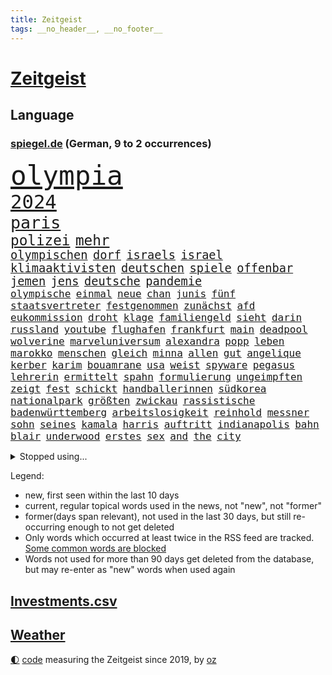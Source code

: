 ```yaml
---
title: Zeitgeist
tags: __no_header__, __no_footer__
---
```


# [Zeitgeist](https://oliz.io/zeitgeist/)

## Language

<h3><a href="https://www.spiegel.de" target="_blank">spiegel.de</a> (German, 9 to 2 occurrences)</h3>
<p style="font-family:monospace">
<span style="font-size:32pt"><a href="news_links.html#olympia" class="current">olympia</a></span>
<br>
<span style="font-size:23pt"><a href="news_links.html#2024" class="current">2024</a></span>
<br>
<span style="font-size:20pt"><a href="news_links.html#paris" class="current">paris</a></span>
<br>
<span style="font-size:17pt"><a href="news_links.html#polizei" class="current">polizei</a></span>
<span style="font-size:17pt"><a href="news_links.html#mehr" class="current">mehr</a></span>
<br>
<span style="font-size:14pt"><a href="news_links.html#olympischen" class="current">olympischen</a></span>
<span style="font-size:14pt"><a href="news_links.html#dorf" class="current">dorf</a></span>
<span style="font-size:14pt"><a href="news_links.html#israels" class="current">israels</a></span>
<span style="font-size:14pt"><a href="news_links.html#israel" class="current">israel</a></span>
<span style="font-size:14pt"><a href="news_links.html#klimaaktivisten" class="current">klimaaktivisten</a></span>
<span style="font-size:14pt"><a href="news_links.html#deutschen" class="current">deutschen</a></span>
<span style="font-size:14pt"><a href="news_links.html#spiele" class="current">spiele</a></span>
<span style="font-size:14pt"><a href="news_links.html#offenbar" class="current">offenbar</a></span>
<span style="font-size:14pt"><a href="news_links.html#jemen" class="new">jemen</a></span>
<span style="font-size:14pt"><a href="news_links.html#jens" class="current">jens</a></span>
<span style="font-size:14pt"><a href="news_links.html#deutsche" class="current">deutsche</a></span>
<span style="font-size:14pt"><a href="news_links.html#pandemie" class="current">pandemie</a></span>
<br>
<span style="font-size:12pt"><a href="news_links.html#olympische" class="current">olympische</a></span>
<span style="font-size:12pt"><a href="news_links.html#einmal" class="current">einmal</a></span>
<span style="font-size:12pt"><a href="news_links.html#neue" class="current">neue</a></span>
<span style="font-size:12pt"><a href="news_links.html#chan" class="current">chan</a></span>
<span style="font-size:12pt"><a href="news_links.html#junis" class="current">junis</a></span>
<span style="font-size:12pt"><a href="news_links.html#fünf" class="current">fünf</a></span>
<span style="font-size:12pt"><a href="news_links.html#staatsvertreter" class="new">staatsvertreter</a></span>
<span style="font-size:12pt"><a href="news_links.html#festgenommen" class="current">festgenommen</a></span>
<span style="font-size:12pt"><a href="news_links.html#zunächst" class="current">zunächst</a></span>
<span style="font-size:12pt"><a href="news_links.html#afd" class="current">afd</a></span>
<span style="font-size:12pt"><a href="news_links.html#eukommission" class="current">eukommission</a></span>
<span style="font-size:12pt"><a href="news_links.html#droht" class="current">droht</a></span>
<span style="font-size:12pt"><a href="news_links.html#klage" class="current">klage</a></span>
<span style="font-size:12pt"><a href="news_links.html#familiengeld" class="new">familiengeld</a></span>
<span style="font-size:12pt"><a href="news_links.html#sieht" class="current">sieht</a></span>
<span style="font-size:12pt"><a href="news_links.html#darin" class="current">darin</a></span>
<span style="font-size:12pt"><a href="news_links.html#russland" class="current">russland</a></span>
<span style="font-size:12pt"><a href="news_links.html#youtube" class="current">youtube</a></span>
<span style="font-size:12pt"><a href="news_links.html#flughafen" class="current">flughafen</a></span>
<span style="font-size:12pt"><a href="news_links.html#frankfurt" class="current">frankfurt</a></span>
<span style="font-size:12pt"><a href="news_links.html#main" class="current">main</a></span>
<span style="font-size:12pt"><a href="news_links.html#deadpool" class="new">deadpool</a></span>
<span style="font-size:12pt"><a href="news_links.html#wolverine" class="new">wolverine</a></span>
<span style="font-size:12pt"><a href="news_links.html#marveluniversum" class="current">marveluniversum</a></span>
<span style="font-size:12pt"><a href="news_links.html#alexandra" class="current">alexandra</a></span>
<span style="font-size:12pt"><a href="news_links.html#popp" class="current">popp</a></span>
<span style="font-size:12pt"><a href="news_links.html#leben" class="current">leben</a></span>
<span style="font-size:12pt"><a href="news_links.html#marokko" class="current">marokko</a></span>
<span style="font-size:12pt"><a href="news_links.html#menschen" class="current">menschen</a></span>
<span style="font-size:12pt"><a href="news_links.html#gleich" class="current">gleich</a></span>
<span style="font-size:12pt"><a href="news_links.html#minna" class="new">minna</a></span>
<span style="font-size:12pt"><a href="news_links.html#allen" class="current">allen</a></span>
<span style="font-size:12pt"><a href="news_links.html#gut" class="current">gut</a></span>
<span style="font-size:12pt"><a href="news_links.html#angelique" class="current">angelique</a></span>
<span style="font-size:12pt"><a href="news_links.html#kerber" class="current">kerber</a></span>
<span style="font-size:12pt"><a href="news_links.html#karim" class="new">karim</a></span>
<span style="font-size:12pt"><a href="news_links.html#bouamrane" class="new">bouamrane</a></span>
<span style="font-size:12pt"><a href="news_links.html#usa" class="current">usa</a></span>
<span style="font-size:12pt"><a href="news_links.html#weist" class="current">weist</a></span>
<span style="font-size:12pt"><a href="news_links.html#spyware" class="new">spyware</a></span>
<span style="font-size:12pt"><a href="news_links.html#pegasus" class="new">pegasus</a></span>
<span style="font-size:12pt"><a href="news_links.html#lehrerin" class="current">lehrerin</a></span>
<span style="font-size:12pt"><a href="news_links.html#ermittelt" class="current">ermittelt</a></span>
<span style="font-size:12pt"><a href="news_links.html#spahn" class="current">spahn</a></span>
<span style="font-size:12pt"><a href="news_links.html#formulierung" class="current">formulierung</a></span>
<span style="font-size:12pt"><a href="news_links.html#ungeimpften" class="new">ungeimpften</a></span>
<span style="font-size:12pt"><a href="news_links.html#zeigt" class="current">zeigt</a></span>
<span style="font-size:12pt"><a href="news_links.html#fest" class="current">fest</a></span>
<span style="font-size:12pt"><a href="news_links.html#schickt" class="current">schickt</a></span>
<span style="font-size:12pt"><a href="news_links.html#handballerinnen" class="new">handballerinnen</a></span>
<span style="font-size:12pt"><a href="news_links.html#südkorea" class="current">südkorea</a></span>
<span style="font-size:12pt"><a href="news_links.html#nationalpark" class="current">nationalpark</a></span>
<span style="font-size:12pt"><a href="news_links.html#größten" class="current">größten</a></span>
<span style="font-size:12pt"><a href="news_links.html#zwickau" class="current">zwickau</a></span>
<span style="font-size:12pt"><a href="news_links.html#rassistische" class="current">rassistische</a></span>
<span style="font-size:12pt"><a href="news_links.html#badenwürttemberg" class="current">badenwürttemberg</a></span>
<span style="font-size:12pt"><a href="news_links.html#arbeitslosigkeit" class="current">arbeitslosigkeit</a></span>
<span style="font-size:12pt"><a href="news_links.html#reinhold" class="new">reinhold</a></span>
<span style="font-size:12pt"><a href="news_links.html#messner" class="new">messner</a></span>
<span style="font-size:12pt"><a href="news_links.html#sohn" class="current">sohn</a></span>
<span style="font-size:12pt"><a href="news_links.html#seines" class="current">seines</a></span>
<span style="font-size:12pt"><a href="news_links.html#kamala" class="current">kamala</a></span>
<span style="font-size:12pt"><a href="news_links.html#harris" class="current">harris</a></span>
<span style="font-size:12pt"><a href="news_links.html#auftritt" class="current">auftritt</a></span>
<span style="font-size:12pt"><a href="news_links.html#indianapolis" class="current">indianapolis</a></span>
<span style="font-size:12pt"><a href="news_links.html#bahn" class="current">bahn</a></span>
<span style="font-size:12pt"><a href="news_links.html#blair" class="current">blair</a></span>
<span style="font-size:12pt"><a href="news_links.html#underwood" class="new">underwood</a></span>
<span style="font-size:12pt"><a href="news_links.html#erstes" class="current">erstes</a></span>
<span style="font-size:12pt"><a href="news_links.html#sex" class="current">sex</a></span>
<span style="font-size:12pt"><a href="news_links.html#and" class="current">and</a></span>
<span style="font-size:12pt"><a href="news_links.html#the" class="current">the</a></span>
<span style="font-size:12pt"><a href="news_links.html#city" class="current">city</a></span>
</p>
<details>
<summary>Stopped using...</summary>
<p class="former" style="font-size:12pt">
gewissen(1372) steigende(1372) coronakrise(1371) führerschein(1371) kritisierte(1371) strafen(1371) vergeblich(1370) korruption(1369) mittelmeer(1369) parteichef(1369) paul(1369) richten(1369) österreichische(1369) überlebte(1369) energien(1368) hinterher(1368) nachfolge(1368) positionen(1368) schiff(1368) betreiber(1367) geflüchteten(1367) ifoinstitut(1367) leipzig(1367) übergeben(1367) aufnahmen(1366) bundesländer(1366) kriminellen(1366) seitdem(1366) senat(1366) 33(1365) 37(1365) angekommen(1365) besiegt(1365) dreimal(1365) eingesetzt(1365) geheimnis(1365) golf(1365) regt(1365) tobt(1365) armut(1364) aufgehoben(1364) beschluss(1364) bitten(1364) freiheit(1364) geburt(1364) generalsekretär(1364) landesregierung(1364) litauen(1364) magdeburg(1364) remis(1364) zurzeit(1364) hervor(1363) trennung(1363) drastisch(1362) kämpfe(1362) untersagt(1362) weltkrieg(1362) teilnehmer(1361) wiederholt(1361) außen(1360) daher(1360) system(1360) trainiert(1360) außerdem(1359) einreisen(1359) kräftig(1359) mai(1359) oliver(1359) frachter(1358) unglück(1358) beinahe(1357) halben(1357) optimistisch(1357) rassistischen(1357) störung(1357) vorstoß(1357) nutzer(1356) 31(1355) brite(1355) forderte(1355) ausgeliefert(1354) gaben(1354) hielten(1354) torhüter(1354) verfolgt(1354) wachstum(1354) wochenlang(1353) auflagen(1350) beklagt(1350) pflanzen(1350) 600(1349) aufarbeitung(1349) enge(1348) geprägt(1345) holocaust(1344) laufenden(1343) leider(1343) uni(1343) dran(1342) entschuldigung(1339) vorwürfen(1337) konferenz(1335) pleite(1335) papier(1333) uhaft(1329) afrikas(1328) geblieben(1327) dauert(1325) erhöhung(1324) herausforderungen(1321) armen(1318) plattform(1315) regelmäßig(1298) sachen(1290) niederländer(1260) anna(1256) estland(1245) arbeitsmarkt(1144) 38(1140) cup(1094) jinping(1062) 20000(1056) gestern(1056) jahrzehnt(1051) gewohnt(1042) schlafen(1037) befreiung(1034) hawaii(1034) irritiert(1028) offene(1024) dokumentiert(1016) kursieren(1010) bekräftigt(1006) abkommen(1002) kurze(1000) ampelparteien(984) härte(971) fußballs(966) vatikan(965) akw(953) sank(942) möchten(934) öffentlichrechtlichen(934) bundesinnenministerin(925) bat(919) verringern(908) verkündete(907) explosionen(900) spaltung(896) afrikanischen(888) gezwungen(888) helikopter(885) lohnen(883) verwaltung(872) samt(867) gelöst(854) künstlerin(840) gefangenschaft(839) dilemma(828) günstige(828) besetzten(826) klopp(803) perfekte(800) hammer(797) unterlag(793) chefs(775) stockholm(768) ulrich(768) galten(765) veröffentlichen(753) unentschieden(750) osnabrück(748) erntet(738) deutsch(736) folgten(727) rettungsaktion(725) islamisten(722) toilette(714) zivile(707) professor(694) einladung(693) pleiten(691) ganzes(688) nackt(674) machtmissbrauch(670) juristische(656) irland(651) eingriff(650) grenzgebiet(641) wohnungsbau(634) ausgegeben(628) parallel(616) verehrt(616) uskonzern(615) digital(605) redet(602) wirtschaftliche(600) staates(598) einstige(597) ig(597) testet(596) pop(592) technische(589) familiennewsletter(582) wechselte(582) steigern(581) kieler(568) leblos(566) verwendet(564) legendäre(561) reichsbürger(560) ussängerin(551) gegründet(550) erleidet(546) christdemokraten(540) c(537) initiative(535) rauchen(533) fahrbahn(531) liebt(529) nordamerika(528) übers(527) jäger(520) verschleppt(519) richtigen(515) angemeldet(513) panik(512) anzeigen(510) außergewöhnlich(501) merklich(497) gedanken(496) wendepunkt(490) gala(489) 15jähriger(488) ungeklärt(482) ferrari(477) erfolgen(475) germany(473) genaue(470) baugenehmigungen(466) schließung(462) produkt(460) geflüchtet(459) fluggesellschaften(458) dringt(455) staatsbürger(449) härtere(447) alarmbereitschaft(445) horror(440) ikone(439) vollem(433) 15jährige(426) rechtskräftig(423) filmbranche(422) florenz(422) erregt(421) schief(420) südkoreas(420) gegnern(418) infolge(414) iphones(412) anschlägen(408) naturschutz(407) ausschließen(405) einwanderung(405) terrorgruppe(402) treu(399) drastische(390) 77(389) defensive(386) einzigen(383) stellvertretende(378) auflösung(374) massiver(373) werner(373) stellenabbau(370) beschloss(365) csuchef(365) travis(365) nationalteam(363) schwedens(359) surfen(356) lagen(355) vormittag(354) durchschnitt(353) varianten(350) islamistische(348) mancher(347) antwortet(346) brutaler(346) teuerste(345) britney(344) spears(344) runden(343) bemerkenswert(342) margot(340) ernste(337) kindesmissbrauch(334) debütant(329) geöffnet(328) wolff(326) schrecklichen(324) verkehrsunfall(324) bestens(323) samstagabend(321) sichergestellt(321) trendwende(319) jüdisches(318) digitalen(317) us(317) 03(316) tisch(315) spanischer(312) astronomen(311) kabine(311) year(310) zypern(310) ködern(308) bbc(306) elektroauto(304) mittelfeld(304) harald(303) harmlos(303) rückenschmerzen(303) besserung(299) beschwert(297) block(297) heutzutage(296) glänzt(293) toptalent(293) appellieren(292) sicherheitslage(291) ständige(291) rage(290) herbert(289) noten(289) holocaustüberlebende(288) getöteter(287) massenproteste(287) verliebt(287) einander(286) singen(286) sanitäter(285) unschuldig(285) rief(283) verheiratet(282) verdrängt(281) duo(280) eustaaten(280) fracht(277) kelce(273) tabellenführung(273) flüchtig(270) würgen(268) beschießen(267) tanzen(267) höchster(266) streifenwagen(266) versuche(266) kriegen(264) leistete(259) klassischen(258) schmerzen(258) wenden(258) überraschende(258) migrationshintergrund(257) kundgebung(256) mohammadi(256) wild(250) bezahlkarte(248) schwaben(247) tipp(245) liebäugelt(243) mangelt(243) flensburg(242) fdppolitikerin(241) rafah(241) warnstreik(240) jüdinnen(239) perry(239) unrwa(239) crown(238) topmanager(238) doppelter(235) 29jähriger(234) veränderung(234) torjäger(232) ukrainehilfe(231) erfolgsserie(230) turnieren(230) ampelpartner(229) gibt’s(229) netflixserie(229) student(229) thailändische(229) eigenem(228) einschnitte(227) hast(227) härtetest(226) manch(225) benedikt(224) kündigungen(224) verschaffen(223) besorgniserregend(220) abwärtstrend(218) stanley(218) golden(217) geliebt(216) robbie(215) argentinischen(213) unruhen(213) zweikampf(213) ausgenommen(212) dreijähriger(211) erschoss(207) fdpfinanzminister(207) zielen(207) flugreisende(205) erfolgserlebnis(204) natopartnern(200) gleichgeschlechtliche(199) stromausfall(197) verstößt(197) ermittlungsverfahren(196) inspirieren(196) versteht(196) stift(195) österreicher(195) grant(194) aktiviert(192) geschützt(192) ostdeutsche(192) zeitalter(192) 28(191) gebrannt(190) hungern(190) on(190) therapien(190) verfügt(189) anwendung(188) heer(188) rammte(187) meiden(184) spiegelkorrespondentin(184) 1997(183) dreistelligen(183) brandenburgischen(182) schröders(182) unbestimmte(181) haftanstalt(180) kinderpornografie(180) rutscht(179) triumphieren(179) sendet(176) körperlich(175) arbeitsminister(174) trotzt(174) rekordniveau(173) 1980(171) ehren(171) niedersachsens(170) stromausfälle(170) elisabeth(169) prozessbeginn(169) single(169) benötigte(168) mona(168) privates(168) ausgrenzung(167) gepäck(167) zeitenwende(167) protestierende(166) sommermärchen(166) sony(166) kapitulation(165) kinos(165) kunstausstellung(165) teamchef(165) alarmierte(164) sinkflug(163) zugunglück(163) zweifache(163) fehlenden(162) mehrjährige(162) marlene(161) allgegenwärtig(160) erhöhte(160) holten(160) gegenmaßnahmen(159) gestalt(159) musikerin(158) opferzahlen(157) piloten(157) gras(156) sophie(156) go(154) demonstrierten(153) great(153) korallenriffe(153) lamar(153) substanz(153) aufgespürt(151) bunte(150) populisten(149) rod(149) wille(149) geschichtsbücher(148) philippe(148) ausländischer(147) gegenentwurf(147) ios(147) riefen(147) unterrichtet(147) bitcoins(146) deutschem(146) gerügt(146) anonymer(145) justin(145) meeresgrund(145) zentral(145) verbringen(144) verknüpft(144) ablenkungsmanöver(143) minderjährigen(143) styles(143) regimekritischen(142) inakzeptabel(141) einsehen(140) landtagswahl(140) missachtet(140) albion(139) bildungssystem(139) bundesstraße(139) verschwindet(139) zerlegt(139) fraglich(138) grotesk(138) lösten(138) rettungskräften(138) duellieren(137) hard(136) widerstände(136) benennen(135) korruptionsvorwürfen(135) kostüm(135) oleksandr(135) augenzeugen(134) erkrankten(134) unmöglich(134) kartenzahlung(132) 450(131) cyrus(131) miley(131) mitspieler(131) starkoch(131) gegessen(130) horten(130) handlungen(129) insolvenzen(129) mccartney(129) revolutionsgericht(129) maximilian(128) selbstverständlich(128) verhältnismäßig(128) apples(127) kw(127) labourpartei(127) haustür(126) intensive(126) lea(126) seltsamen(126) sumoringer(126) unangenehme(126) bluttat(125) umweltministerium(125) masse(124) wildtiere(124) vergleichbar(122) beruflich(120) georg(119) jacht(119) photographer(119) dublin(118) major(118) muslimischen(118) gegenstand(117) gerührt(117) strafrecht(117) tschetschenien(117) cook(116) höchstens(116) sorgerecht(116) ablösen(114) argumentierte(114) episode(114) hörte(114) sainz(114) verurteilter(114) altersvorsorge(113) bundesamtes(113) laufnewsletter(113) spezielles(113) bestandsaufnahme(112) insider(112) ipads(112) passenden(112) raste(112) arbeitsbedingungen(111) heben(111) douglas(110) erkämpft(110) mad(110) verachtung(110) 2003(109) marschiert(109) tschechiens(109) aufgelegt(108) mitgründer(108) marihuana(107) schnellste(107) sexismus(107) brust(106) thailänder(106) untätigkeit(106) vorlage(106) irischen(105) kommentierte(105) oscarpreisträger(105) plastik(105) vermont(105) applaus(104) flüchtlingen(104) kriminalpolizei(104) siri(104) gordon(103) verschuldete(103) vielfach(103) dokumentation(102) katie(102) lärm(102) montenegro(102) seeweg(102) zaubert(102) dominik(101) gebunden(101) traumtor(101) vergiftet(101) beier(100) flirten(100) footballstar(100) probefahrt(100) bestanden(98) friedensgipfel(98) gartenkolumne(98) großstädte(98) kasia(98) lenhardt(98) organspende(98) wettbewerbsfähigkeit(98) wurm(98) protestcamp(97) schick(97) strafrechts(97) studien(97) wolken(97) abschrecken(96) bedingung(96) drosten(95) ermutigt(95) ernannt(95) heimeuropameisterschaft(95) rekorde(95) usfernsehen(95) 105(94) forum(94) schlüsse(94) unseres(94) verschütteten(94) schämen(93) unfällen(93) 44(92) brachen(92) geburtenrate(92) keeper(92) neoliberalen(92) patzt(92) knall(91) leidenschaft(91) motor(91) afghanische(90) angetan(90) anwälten(90) erfrischend(90) irrtum(90) milliardenwert(90) superfood(90) assistentin(89) bierhoff(89) brillierte(89) harmlosen(89) videoclip(89) arbeitszeit(88) baerbocks(88) empfehlenswert(88) eroller(88) gezeichnet(88) kahn(88) stop(88) benachbarten(87) flugbetrieb(87) medizinstudium(87) mitfavorit(87) mobben(87) oxford(87) treibstoff(87) absichern(86) dementsprechend(86) dfbtrikot(86) gewertet(86) memoir(86) tschechische(86) blendend(85) coronaaufarbeitung(85) frauenfußball(85) herausgesucht(85) konjunkturprognose(85) maryland(85) miniwachstum(85) schwiegervater(85) techniken(85) trikots(85) isableger(84) erholen(83) grandiosen(83) guillaume(83) millionenverlust(83) studio(83) youngster(83) zermatt(83) ärztinnen(83) 17jährigen(82) anhäufen(82) anschläge(82) frische(82) heilt(82) jk(82) leichten(82) potterautorin(82) rowling(82) saharastaub(82) verzerrt(82) baldige(81) bart(81) filmindustrie(81) friedländer(81) initiativen(81) kurdischen(81) streckt(81) alleinsein(80) anspielungen(80) aufbau(80) beunruhigend(80) fatale(80) genf(80) großartig(80) ispk(80) narges(80) purem(80) serienkiller(80) affären(79) akteure(79) eike(79) einlenken(79) einschränken(79) feigen(79) jerry(79) kürzen(79) unfreiwillig(79) begünstigt(78) geldautomaten(78) kinderbücher(78) lebensabend(78) süditalien(78) begegnungen(77) iraner(77) prokopenko(77) furioses(76) lehrte(76) mariupol(76) schleifte(76) spioniert(76) tui(76) zuwachs(76) behoben(75) eukommissarin(75) quält(75) suchtkranke(75) 34jährige(74) bizarr(74) mcdonald’s(74) möller(74) tornados(74) usfinanzministerin(74) veruntreut(74) yellen(74) zeilen(74) arbeitsunfall(73) füchse(73) joker(73) parteispitze(73) porzellan(73) psychiatrie(73) psychiatrisches(73) trank(73) wildpferde(73) worüber(73) bordeaux(72) giftig(72) mischt(72) schutzausrüstung(72) schürt(72) unterstützte(72) verfassungsschützer(72) ablauf(71) beeren(71) beitragen(71) morgan(71) russ(71) weigerten(71) zugeschlagen(71) 1987(70) aufgebrochen(70) bruno(70) erliegt(70) hauskauf(70) oleksij(70) prämien(70) schmerzmittel(70) brighton(69) effizienz(69) hove(69) immobilienkauf(69) jahrhunderts(69) verteidigte(69) baseballstar(68) befanden(68) chinareise(68) flüssen(68) handelsstreit(68) herd(68) kämpften(68) nehammer(68) abbekommen(67) bestritt(67) hollywoodgrößen(67) islam(67) psychotherapeutin(67) steiermark(67) abgeschaltet(66) beantworten(66) bruch(66) einzuschränken(66) inbegriff(66) sphären(66) unbekannt(66) überschwänglich(66) durchquert(65) fahrenden(65) gebäudes(65) lebensgrundlage(65) publikums(65) unterhält(65) virologe(65) wovor(65) övp(65) integrieren(64) kasachstan(64) konfrontation(64) milliardärin(64) ramsay(64) verbessert(64) ü70(64) axt(63) europäischer(63) gekippt(63) iphonekonzern(63) kundschaft(63) liebeserklärung(63) mclarenpilot(63) mecklenburgischen(63) revolutioniert(63) starspieler(63) verschuldung(63) bewährte(62) fossiler(62) gender(62) kehren(62) rängen(62) toto(62) wohnungslose(62) afdlandrat(61) enttäuschte(61) sesselmann(61) finanzkriminalität(60) flasche(60) heiße(60) schriftstellerverbands(60) unterschätzte(60) vertreibt(60) ölexporte(60) 157(59) erwogen(59) ginge(59) grevesmühlen(59) menstar(59) salehi(59) siemens(59) steigert(59) toomaj(59) versicherungen(59) 145(58) ecken(58) gesellen(58) leitete(58) nachfolgerin(58) privater(58) problematisch(58) sonnensystems(58) thronfolger(58) zeltplatz(58) ausgepackt(57) defizite(57) entmutigen(57) hauptdarsteller(57) marvin(57) wahlschlappe(57) wandte(57) rtvs(56) stinkende(56) typisches(56) usunis(56) vermitteln(56) wundern(56) öffentlichrechtliche(56) bluthund(55) getrübt(55) havarien(55) kadyrow(55) likes(55) naruhito(55) propalästinensisches(55) ramsan(55) tank(55) tschetschenenführer(55) zuzutrauen(55) drittstaaten(54) erektionsstörungen(54) g(54) kalifat(54) kohls(54) streumunition(54) 1988(53) beheben(53) eugesetz(53) rosen(53) wasserfälle(53) bahnstreiks(52) durchfall(52) erbrechen(52) friedenskonferenz(52) kigeneriert(52) lilly(52) mix(52) schulleitung(52) verschärfung(52) autonomes(51) erarbeitet(51) haare(51) leclerc(51) mister(51) polizeiangaben(51) reichsbürgerprozess(51) schärferes(51) streams(51) tierschutz(51) unbeantwortet(51) brennpunkt(50) darzustellen(50) erkennbar(50) erzwingen(50) lautstärke(50) planten(50) städtetag(50) ultrarechte(50) verletzen(50) bahnhofs(49) freeman(49) gab’s(49) kerstin(49) krankenhausreif(49) niemandem(49) tagelangem(49) aufrüstung(48) baumängeln(48) berlinlichtenberg(48) konsequente(48) seenotretter(48) stromtrassen(48) vertraut(48) barbra(47) losgegangen(47) nachrufe(47) rowlings(47) streisand(47) unangemessene(47) unterhalten(47) afrikanische(46) brüche(46) entwirft(46) hörbücher(46) quadratmeter(46) somit(46) typischen(46) zusammenarbeiten(46) bundesligaprofi(45) drake(45) kendrick(45) optimale(45) rocky(45) ankommende(44) radfahren(44) roll(44) rosa(44) schliersee(44) toxisch(44) trashtv(44) zwingend(44) 53jährige(43) aufwendig(43) berlinmoabit(43) bilden(43) häuft(43) saugt(43) cduinnenminister(42) digitalkonzerne(42) familienpodcast(42) heidenreichs(42) protein(42) beherrschen(41) brandgefahr(41) freigekommen(41) granit(41) macs(41) neukaledonien(41) plünderungen(41) republikanerin(41) weicht(41) xhaka(41) 1996(40) babbel(40) bestellte(40) datenschutz(40) eishockeystar(40) lebensraum(40) radikaler(40) überraschungsauftritt(40) anlocken(39) deportation(39) futter(39) plädoyer(39) tinder(39) vatertag(39) eröffnungsspiel(38) führungstreffer(38) leopard2panzer(38) nhl(38) retourkutsche(38) seriöse(38) siege(38) tomatensauce(38) buhrufen(37) fu(37) gerard(37) moderatorin(37) piqué(37) wandern(37) überseegebiet(37) bildungsungerechtigkeit(36) für(36) kaulitz(36) spielzeit(36) 1800(35) albanien(35) association(35) comebacks(35) fälschungen(35) griechische(35) klimawandels(35) schoigu(35) staatsbesuch(35) tennet(35) toilettengang(35) digitalwährung(34) kampfansage(34) sonderzölle(34) ussoldat(34) 89jährige(33) abneigung(33) aufgemacht(33) erahnen(33) fritzl(33) kolonialen(33) normaler(33) quatsch(33) sandy(33) sexualstraftäter(33) socialmediastar(33) zelebriert(33) anhaltenden(32) beeinträchtigt(32) befreiten(32) jahrhunderten(32) kürzung(32) rettungsteams(32) scharfen(32) women(32) bedrohte(31) führer(31) herde(31) kriegskabinett(31) reeperbahn(31) sesamstraße(31) wunderbar(31) überschlagen(31) alkoholisiert(30) appellierte(30) ausschließlich(30) d'agostino(30) konzernchefs(30) saurier(30) spazieren(30) 23jähriger(29) beißen(29) erfolgreichster(29) erlöste(29) erntehelfer(29) erschießen(29) europawahlkampf(29) gantz(29) kiosk(29) reichsbürgergruppe(29) abdankung(28) diebstahls(28) einzustellen(28) fluch(28) fußballtrainer(28) golfprofi(28) hergang(28) kindersitze(28) made(28) überwindung(28) beeindrucken(27) datingplattform(27) erdrutsches(27) lesben(27) militäraktion(27) staatsbürgerschaft(27) syltvideo(27) tourist(27) trinkgeld(27) verbrennungsmotors(27) freundliches(26) künstliches(26) misserfolge(26) monteur(26) philharmoniker(26) unfalls(26) wackeln(26) wertvollste(26) food(25) linkenpolitikerin(25) logo(25) nahelegen(25) schutzsuchenden(25) verbringt(25) foster(24) jodie(24) rechtsrucks(24) redaktion(24) rheinlandpfälzischen(24) schauspielerei(24) shania(24) spielklasse(24) twain(24) ausgebuht(23) billboard(23) chirurgie(23) erstligisten(23) vereint(23) verspätet(23) angelina(22) brad(22) damalige(22) elektrofahrzeuge(22) intensiver(22) jolie(22) mitleid(22) pitt(22) popqueen(22) traurigen(22) wehrhaft(22) zusammenhängt(22) bestohlen(21) gehuldigt(21) lockte(21) verheerender(21) waldbrand(21) einreiseverbot(20) klicks(20) krawallen(20) köster(20) maier(20) rechtspopulist(20) vollziehen(20) axel(19) diskret(19) fernseher(19) lohn(19) stadiondach(19) 128(18) benny(18) gegnerin(18) stream(18) zeitplan(18) gefangen(17) indische(17) länderspiel(17) youtuber(17) achte(16) ballermänner(16) brüllten(16) camilla(16) colour(16) knast(16) konzertbesucher(16) trooping(16) usstreitkräfte(16) versunken(16) atem(15) auktionshaus(15) koma(15) trumpverbündete(15) verabschiedete(15) vernehmungsfähig(15) aufwendigen(14) elementarschäden(14) kommunal(14) pflichtversicherung(14) spiegelbildungsnewsletter(14) städtetrip(14) 1960(13) l(13) beliebten(12) finalserie(12) fußballern(12) reihen(12) reisetipps(12) schädliche(12) ingolstadt(11) kleinstparteien(11) statements(11)
</p>
</details>
<p>Legend:
<ul>
<li><span class="new">new</span>, first seen within the last 10 days</li>
<li><span class="current">current</span>, regular topical words used in the news, not "new", not "former"</li>
<li><span class="former">former(days span relevant)</span>, not used in the last 30 days, but still re-occurring enough to not get deleted</li>
<li>Only words which occurred at least twice in the RSS feed are tracked. <a href="language/filters.py">Some common words are blocked</a></li>
<li>Words not used for more than 90 days get deleted from the database, but may re-enter as "new" words when used again</li>
</ul>
</p>

## [Investments](investments.html)[.csv](investments.csv)

## [Weather](weather.html)

<footer>
<a href="javascript:toggleTheme()" class="nav">🌓</a>
<a href="https://github.com/ooz/zeitgeist">code</a> measuring the Zeitgeist since 2019, by <a href="https://oliz.io">oz</a>
</footer>
